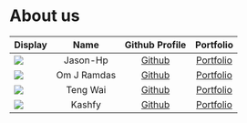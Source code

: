 # About us

 Display                                             |    Name     |             Github Profile             |              Portfolio              
-----------------------------------------------------|:-----------:|:--------------------------------------:|:-----------------------------------:
 ![](https://via.placeholder.com/100.png?text=Photo) |  Jason-Hp   |     [Github](https://github.com/)      |  [Portfolio](team/johndoe.md)  
 ![](https://via.placeholder.com/100.png?text=Photo) | Om J Ramdas | [Github](https://github.com/OmJRamdas) | [Portfolio](team/omjramdas.md) 
 ![](https://via.placeholder.com/100.png?text=Photo) |  Teng Wai   | [Github](https://github.com/adoorknob) |       [Portfolio](team/TengWai.md)        
 ![](https://via.placeholder.com/100.png?text=Photo) |   Kashfy    |     [Github](https://github.com/)      | [Portfolio](team/KashfyZul.md) 

